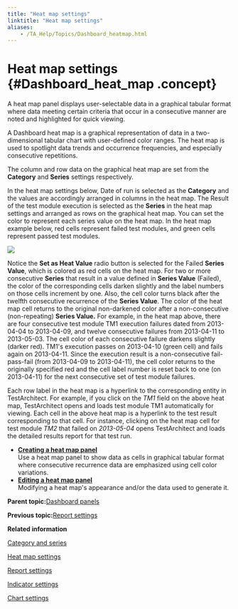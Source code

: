 ```yaml
--- 
title: "Heat map settings"
linktitle: "Heat map settings"
aliases: 
    - /TA_Help/Topics/Dashboard_heatmap.html
---
```

# Heat map settings {#Dashboard_heat_map .concept}

A heat map panel displays user-selectable data in a graphical tabular format where data meeting certain criteria that occur in a consecutive manner are noted and highlighted for quick viewing.

A Dashboard heat map is a graphical representation of data in a two-dimensional tabular chart with user-defined color ranges. The heat map is used to spotlight data trends and occurrence frequencies, and especially consecutive repetitions.

The column and row data on the graphical heat map are set from the **Category** and **Series** settings respectively.

In the heat map settings below, Date of run is selected as the **Category** and the values are accordingly arranged in columns in the heat map. The Result of the test module execution is selected as the **Series** in the heat map settings and arranged as rows on the graphical heat map. You can set the color to represent each series value on the heat map. In the heat map example below, red cells represent failed test modules, and green cells represent passed test modules.

![](../Images/Dashboard_heat_map_tm_exec_history.png)

Notice the **Set as Heat Value** radio button is selected for the Failed **Series Value**, which is colored as red cells on the heat map. For two or more consecutive **Series** that result in a value defined in **Series Value** \(Failed\), the color of the corresponding cells darken slightly and the label numbers on those cells increment by one. Also, the cell color turns black after the twelfth consecutive recurrence of the **Series Value**. The color of the heat map cell returns to the original non-darkened color after a non-consecutive \(non-repeating\) **Series Value.** For example, in the heat map above, there are four consecutive test module TM1 execution failures dated from 2013-04-04 to 2013-04-09, and twelve consecutive failures from 2013-04-11 to 2013-05-03. The cell color of each consecutive failure darkens slightly \(darker red\). TM1's execution passes on 2013-04-10 \(green cell\) and fails again on 2013-04-11. Since the execution result is a non-consecutive fail-pass-fail \(from 2013-04-09 to 2013-04-11\), the cell color returns to the originally specified red and the cell label number is reset back to one \(on 2013-04-11\) for the next consecutive set of test module failures.

Each row label in the heat map is a hyperlink to the corresponding entity in TestArchitect. For example, if you click on the *TM1* field on the above heat map, TestArchitect opens and loads test module TM1 automatically for viewing. Each cell in the above heat map is a hyperlink to the test result corresponding to that cell. For instance, clicking on the heat map cell for test module *TM2* that failed on *2013-05-04* opens TestArchitect and loads the detailed results report for that test run.

-   **[Creating a heat map panel](../../TA_Help/Topics/Dashboard_create_heat_map_panel.html)**  
Use a heat map panel to show data as cells in graphical tabular format where consecutive recurrence data are emphasized using cell color variations.
-   **[Editing a heat map panel](../../TA_Help/Topics/Dashboard_edit_heat_map_panel.html)**  
Modifying a heat map's appearance and/or the data used to generate it.

**Parent topic:**[Dashboard panels](../../TA_Help/Topics/Dashboard_panels.html)

**Previous topic:**[Report settings](../../TA_Help/Topics/Dashboard_report.html)

**Related information**  


[Category and series](../../TA_Help/Topics/Dashboard_category_series.html)

[Heat map settings](../../TA_Help/Topics/Dashboard_heatmap.html)

[Report settings](../../TA_Help/Topics/Dashboard_report.html)

[Indicator settings](../../TA_Help/Topics/Dashboard_indicator.html)

[Chart settings](../../TA_Help/Topics/Dashboard_chart.html)

